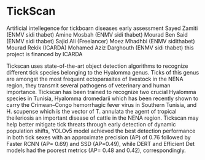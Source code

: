 # TickScan
Artificial intellegence for tickboarn diseases early assessment
Sayed Zamiti (ENMV sidi thabet) Amine Mosbah (ENMV sidi thabet) Mourad Ben Said (ENMV sidi thabet) Sajid Ali (Freelancer) Moez Mhadhbi (ENMV sidithabet) Mourad Rekik (ICARDA) Mohamed Aziz Darghouth (ENMV sidi thabet) this project is financed by ICARDA

Tickscan uses state-of-the-art object detection algorithms to recognize different tick species belonging to the Hyalomma genus. Ticks of this genus are amongst the most frequent ectoparasites of livestock in the NENA region, they transmit several pathogens of veterinary and human importance. Tickscan has been trained to recognize two crucial Hyalomma species in Tunisia, Hyalomma dromedarii which has been recently shown to carry the Crimean–Congo hemorrhagic fever virus in Southern Tunisia, and H. scupense which is the vector of T. annulata the agent of tropical theileriosis an important disease of cattle in the NENA region. Tickscan may help better mitigate tick threats through early detection of dynamic population shifts, YOLOv5 model achieved the best detection performance in both tick sexes with an approximate precision (AP) of 0.76 followed by Faster RCNN (AP= 0.69) and SSD (AP=0.49), while DERT and Efficient Det models had the poorest metrics (AP= 0.48 and 0.42), correspondingly.
